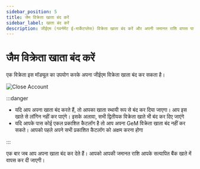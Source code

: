 ```yaml
---
sidebar_position: 5
title: जैम विक्रेता खाता बंद करें
sidebar_label: खाता बंद करें
description: जीईएम (गवर्नमेंट ई-मार्केटप्लेस) विक्रेता खाता बंद करें और अपनी जमानत राशि वापस पाएं
---
```


# जैम विक्रेता खाता बंद करें
एक विक्रेता इस मॉड्यूल का उपयोग करके अपना जीईएम विक्रेता खाता बंद कर सकता है।

![Close Account](/img/doc/close-account.jpg)

:::danger

- यदि आप अपना खाता बंद करते हैं, तो आपका खाता स्थायी रूप से बंद कर दिया जाएगा। आप इस खाते से लॉगिन नहीं कर पाएंगे। इसके अलावा, सभी द्वितीयक विक्रेता खाते भी बंद कर दिए जाएंगे
- यदि आपके पास कोई एकल प्रकाशित कैटलॉग है तो आप अपना GeM विक्रेता खाता बंद नहीं कर सकते। आपको पहले अपने सभी प्रकाशित कैटलॉग को अक्षम करना होगा

:::

एक बार जब आप अपना खाता बंद कर देते हैं। आपको आपकी जमानत राशि आपके सत्यापित बैंक खाते में वापस कर दी जाएगी।